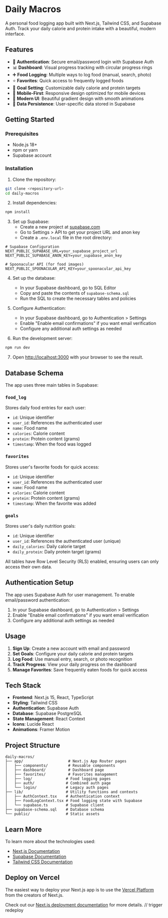 # Daily Macros

A personal food logging app built with Next.js, Tailwind CSS, and Supabase Auth. Track your daily calorie and protein intake with a beautiful, modern interface.

## Features

- 🔐 **Authentication**: Secure email/password login with Supabase Auth
- 📊 **Dashboard**: Visual progress tracking with circular progress rings
- ➕ **Food Logging**: Multiple ways to log food (manual, search, photo)
- ⭐ **Favorites**: Quick access to frequently logged foods
- 🎯 **Goal Setting**: Customizable daily calorie and protein targets
- 📱 **Mobile-First**: Responsive design optimized for mobile devices
- 🎨 **Modern UI**: Beautiful gradient design with smooth animations
- 💾 **Data Persistence**: User-specific data stored in Supabase

## Getting Started

### Prerequisites

- Node.js 18+ 
- npm or yarn
- Supabase account

### Installation

1. Clone the repository:
```bash
git clone <repository-url>
cd daily-macros
```

2. Install dependencies:
```bash
npm install
```

3. Set up Supabase:
   - Create a new project at [supabase.com](https://supabase.com)
   - Go to Settings > API to get your project URL and anon key
   - Create a `.env.local` file in the root directory:

```env
# Supabase Configuration
NEXT_PUBLIC_SUPABASE_URL=your_supabase_project_url
NEXT_PUBLIC_SUPABASE_ANON_KEY=your_supabase_anon_key

# Spoonacular API (for food images)
NEXT_PUBLIC_SPOONACULAR_API_KEY=your_spoonacular_api_key
```

4. Set up the database:
   - In your Supabase dashboard, go to SQL Editor
   - Copy and paste the contents of `supabase-schema.sql`
   - Run the SQL to create the necessary tables and policies

5. Configure Authentication:
   - In your Supabase dashboard, go to Authentication > Settings
   - Enable "Enable email confirmations" if you want email verification
   - Configure any additional auth settings as needed

6. Run the development server:
```bash
npm run dev
```

7. Open [http://localhost:3000](http://localhost:3000) with your browser to see the result.

## Database Schema

The app uses three main tables in Supabase:

### `food_log`
Stores daily food entries for each user:
- `id`: Unique identifier
- `user_id`: References the authenticated user
- `name`: Food name
- `calories`: Calorie content
- `protein`: Protein content (grams)
- `timestamp`: When the food was logged

### `favorites`
Stores user's favorite foods for quick access:
- `id`: Unique identifier
- `user_id`: References the authenticated user
- `name`: Food name
- `calories`: Calorie content
- `protein`: Protein content (grams)
- `timestamp`: When the favorite was added

### `goals`
Stores user's daily nutrition goals:
- `id`: Unique identifier
- `user_id`: References the authenticated user (unique)
- `daily_calories`: Daily calorie target
- `daily_protein`: Daily protein target (grams)

All tables have Row Level Security (RLS) enabled, ensuring users can only access their own data.

## Authentication Setup

The app uses Supabase Auth for user management. To enable email/password authentication:

1. In your Supabase dashboard, go to Authentication > Settings
2. Enable "Enable email confirmations" if you want email verification
3. Configure any additional auth settings as needed

## Usage

1. **Sign Up**: Create a new account with email and password
2. **Set Goals**: Configure your daily calorie and protein targets
3. **Log Food**: Use manual entry, search, or photo recognition
4. **Track Progress**: View your daily progress on the dashboard
5. **Manage Favorites**: Save frequently eaten foods for quick access

## Tech Stack

- **Frontend**: Next.js 15, React, TypeScript
- **Styling**: Tailwind CSS
- **Authentication**: Supabase Auth
- **Database**: Supabase PostgreSQL
- **State Management**: React Context
- **Icons**: Lucide React
- **Animations**: Framer Motion

## Project Structure

```
daily-macros/
├── app/                    # Next.js App Router pages
│   ├── components/         # Reusable components
│   ├── dashboard/          # Dashboard page
│   ├── favorites/          # Favorites management
│   ├── log/               # Food logging pages
│   ├── auth/              # Combined auth page
│   └── login/             # Legacy auth pages
├── lib/                   # Utility functions and contexts
│   ├── AuthContext.tsx    # Authentication context
│   ├── FoodLogContext.tsx # Food logging state with Supabase
│   └── supabase.ts        # Supabase client
├── supabase-schema.sql    # Database schema
└── public/                # Static assets
```

## Learn More

To learn more about the technologies used:

- [Next.js Documentation](https://nextjs.org/docs)
- [Supabase Documentation](https://supabase.com/docs)
- [Tailwind CSS Documentation](https://tailwindcss.com/docs)

## Deploy on Vercel

The easiest way to deploy your Next.js app is to use the [Vercel Platform](https://vercel.com/new?utm_medium=default-template&filter=next.js&utm_source=create-next-app&utm_campaign=create-next-app-readme) from the creators of Next.js.

Check out our [Next.js deployment documentation](https://nextjs.org/docs/app/building-your-application/deploying) for more details.
// trigger redeploy
